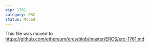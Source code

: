 ```yaml
---
eip: 1761
category: ERC
status: Moved
---
```


This file was moved to https://github.com/ethereum/ercs/blob/master/ERCS/erc-1761.md
